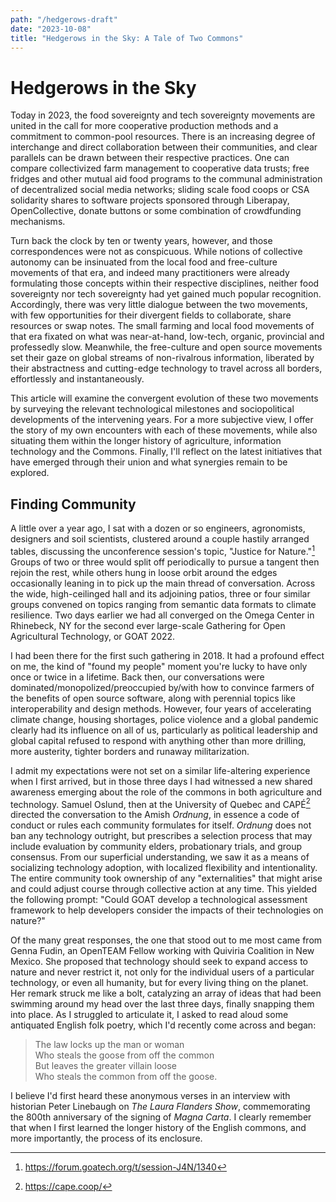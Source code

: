 ```yaml
---
path: "/hedgerows-draft"
date: "2023-10-08"
title: "Hedgerows in the Sky: A Tale of Two Commons"
---
```


# Hedgerows in the Sky
Today in 2023, the food sovereignty and tech sovereignty movements are united in the call for more cooperative production methods and a commitment to common-pool resources. There is an increasing degree of interchange and direct collaboration between their communities, and clear parallels can be drawn between their respective practices. One can compare collectivized farm management to cooperative data trusts; free fridges and other mutual aid food programs to the communal administration of decentralized social media networks; sliding scale food coops or CSA solidarity shares to software projects sponsored through Liberapay, OpenCollective, donate buttons or some combination of crowdfunding mechanisms.

Turn back the clock by ten or twenty years, however, and those correspondences were not as conspicuous. While notions of collective autonomy can be insinuated from the local food and free-culture movements of that era, and indeed many practitioners were already formulating those concepts within their respective disciplines, neither food sovereignty nor tech sovereignty had yet gained much popular recognition. Accordingly, there was very little dialogue between the two movements, with few opportunities for their divergent fields to collaborate, share resources or swap notes. The small farming and local food movements of that era fixated on what was near-at-hand, low-tech, organic, provincial and professedly slow. Meanwhile, the free-culture and open source movements set their gaze on global streams of non-rivalrous information, liberated by their abstractness and cutting-edge technology to travel across all borders, effortlessly and instantaneously.

This article will examine the convergent evolution of these two movements by surveying the relevant technological milestones and sociopolitical developments of the intervening years. For a more subjective view, I offer the story of my own encounters with each of these movements, while also situating them within the longer history of agriculture, information technology and the Commons. Finally, I'll reflect on the latest initiatives that have emerged through their union and what synergies remain to be explored.

## Finding Community
A little over a year ago, I sat with a dozen or so engineers, agronomists, designers and soil scientists, clustered around a couple hastily arranged tables, discussing the unconference session's topic, "Justice for Nature."[^J4N] Groups of two or three would split off periodically to pursue a tangent then rejoin the rest, while others hung in loose orbit around the edges occasionally leaning in to pick up the main thread of conversation. Across the wide, high-ceilinged hall and its adjoining patios, three or four similar groups convened on topics ranging from semantic data formats to climate resilience. Two days earlier we had all converged on the Omega Center in Rhinebeck, NY for the second ever large-scale Gathering for Open Agricultural Technology, or GOAT 2022.

[^J4N]: https://forum.goatech.org/t/session-J4N/1340

I had been there for the first such gathering in 2018. It had a profound effect on me, the kind of "found my people" moment you're lucky to have only once or twice in a lifetime. Back then, our conversations were dominated/monopolized/preoccupied by/with how to convince farmers of the benefits of open source software, along with perennial topics like interoperability and design methods. However, four years of accelerating climate change, housing shortages, police violence and a global pandemic clearly had its influence on all of us, particularly as political leadership and global capital refused to respond with anything other than more drilling, more austerity, tighter borders and runaway militarization.

I admit my expectations were not set on a similar life-altering experience when I first arrived, but in those three days I had witnessed a new shared awareness emerging about the role of the commons in both agriculture and technology. Samuel Oslund, then at the University of Quebec and CAPÉ[^CAPE] directed the conversation to the Amish _Ordnung_, in essence a code of conduct or rules each community formulates for itself. _Ordnung_ does not ban any technology outright, but prescribes a selection process that may include evaluation by community elders, probationary trials, and group consensus. From our superficial understanding, we saw it as a means of socializing technology adoption, with localized flexibility and intentionality. The entire community took ownership of any "externalities" that might arise and could adjust course through collective action at any time. This yielded the following prompt: "Could GOAT develop a technological assessment framework to help developers consider the impacts of their technologies on nature?"

[^CAPE]: https://cape.coop/

Of the many great responses, the one that stood out to me most came from Genna Fudin, an OpenTEAM Fellow working with Quiviria Coalition in New Mexico. She proposed that technology should seek to expand access to nature and never restrict it, not only for the individual users of a particular technology, or even all humanity, but for every living thing on the planet. Her remark struck me like a bolt, catalyzing an array of ideas that had been swimming around my head over the last three days, finally snapping them into place. As I struggled to articulate it, I asked to read aloud some antiquated English folk poetry, which I'd recently come across and began:

> The law locks up the man or woman  
> Who steals the goose from off the common  
> But leaves the greater villain loose  
> Who steals the common from off the goose.  

I believe I'd first heard these anonymous verses in an interview with historian Peter Linebaugh on _The Laura Flanders Show_, commemorating the 800th anniversary of the signing of _Magna Carta_. I clearly remember that when I first learned the longer history of the English commons, and more importantly, the process of its enclosure.

